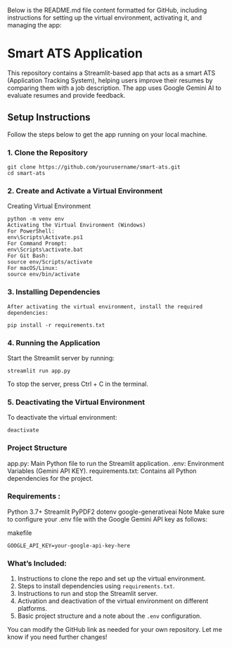Below is the README.md file content formatted for GitHub, including instructions for setting up the virtual environment, activating it, and managing the app:

# Smart ATS Application

This repository contains a Streamlit-based app that acts as a smart ATS (Application Tracking System), helping users improve their resumes by comparing them with a job description. The app uses Google Gemini AI to evaluate resumes and provide feedback.

## Setup Instructions

Follow the steps below to get the app running on your local machine.

### 1. Clone the Repository

```
git clone https://github.com/yourusername/smart-ats.git
cd smart-ats
```
### 2. Create and Activate a Virtual Environment
Creating Virtual Environment
```
python -m venv env
Activating the Virtual Environment (Windows)
For PowerShell:
env\Scripts\Activate.ps1
For Command Prompt:
env\Scripts\activate.bat
For Git Bash:
source env/Scripts/activate
For macOS/Linux:
source env/bin/activate
```
### 3. Installing Dependencies
```
After activating the virtual environment, install the required dependencies:

pip install -r requirements.txt
```
### 4. Running the Application
Start the Streamlit server by running:

```
streamlit run app.py
```
To stop the server, press Ctrl + C in the terminal.

### 5. Deactivating the Virtual Environment
To deactivate the virtual environment:

```
deactivate
```

### Project Structure

app.py: Main Python file to run the Streamlit application.
.env:  Environment Variables (Gemini API KEY).
requirements.txt: Contains all Python dependencies for the project.

### Requirements : 
Python 3.7+
Streamlit
PyPDF2
dotenv
google-generativeai
Note
Make sure to configure your .env file with the Google Gemini API key as follows:

makefile
```
GOOGLE_API_KEY=your-google-api-key-here
```



### What’s Included:
1. Instructions to clone the repo and set up the virtual environment.
2. Steps to install dependencies using `requirements.txt`.
3. Instructions to run and stop the Streamlit server.
4. Activation and deactivation of the virtual environment on different platforms.
5. Basic project structure and a note about the `.env` configuration.

You can modify the GitHub link as needed for your own repository. Let me know if you need further changes!
